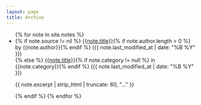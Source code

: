 ```yaml
---
layout: page
title: Archive
---
```

<ul class="archive">
{% for note in site.notes %}
<li>
{% if note.source != nil %}
<a href="{{ note.source }}">{{note.title}}</a>{% if note.author.length > 0 %} by {{note.author}}{% endif %} <span>({{ note.last_modified_at | date: "%B %Y" }})</span></li>
{% else %}
<a href="{{ note.url }}{%- if site.use_html_extension -%}.html{%- endif -%}" class="internal-link">{{note.title}}</a>{% if note.category != null %} in {{note.category}}{% endif %} <span>({{ note.last_modified_at | date: "%B %Y" }})</span><p>{{ note.excerpt | strip_html | truncate: 60, "..." }}</p></li>
{% endif %}
{% endfor %}
</ul>
